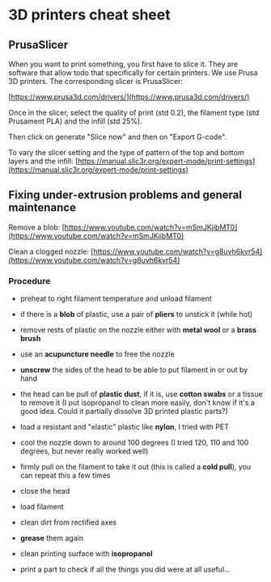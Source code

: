 # 3D printers cheat sheet

## PrusaSlicer

When you want to print something, you first have to slice it. They are software that allow todo that specifically for certain printers. We use Prusa 3D printers. The corresponding slicer is PrusaSlicer:

[https://www.prusa3d.com/drivers/](https://www.prusa3d.com/drivers/)

Once in the slicer, select the quality of print (std 0.2), the filament type (std Prusament PLA) and the infill (std 25%).

Then click on generate "Slice now" and then on "Export G-code".

To vary the slicer setting and the type of pattern of the top and bottom layers and the infill: [https://manual.slic3r.org/expert-mode/print-settings](https://manual.slic3r.org/expert-mode/print-settings)

## Fixing under-extrusion problems and general maintenance

Remove a blob: [https://www.youtube.com/watch?v=mSmJKjibMT0](https://www.youtube.com/watch?v=mSmJKjibMT0)


Clean a clogged nozzle: [https://www.youtube.com/watch?v=g8uvh6kvr54](https://www.youtube.com/watch?v=g8uvh6kvr54)


### Procedure
- preheat to right filament temperature and unload filament
- if there is a __blob__ of plastic, use a pair of __pliers__ to unstick it (while hot)
- remove rests of plastic on the nozzle either with __metal wool__ or a __brass brush__
- use an __acupuncture needle__ to free the nozzle

- __unscrew__ the sides of the head to be able to put filament in or out by hand
- the head can be pull of __plastic dust__, if it is, use __cotton swabs__ or a tissue to remove it (I put isopropanol to clean more easily, don't know if it's a good idea. Could it partially dissolve 3D printed plastic parts?)
- load a resistant and "elastic" plastic like __nylon__, I tried with PET
- cool the nozzle down to around 100 degrees (I tried 120, 110 and 100 degrees, but never really worked well)
- firmly pull on the filament to take it out (this is called a __cold pull__), you can repeat this a few times
- close the head
- load filament

- clean dirt from rectified axes
- __grease__ them again
- clean printing surface with __isopropanol__

- print a part to check if all the things you did were at all useful...
